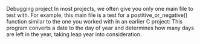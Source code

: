 Debugging project 
In most projects, we often give you only one main file to test with. For example, this main file is a test for a postitive_or_negative() function similar to the one you worked with in an earlier C project:
This program converts a date to the day of year and determines how many days are left in the year, taking leap year into consideration.

